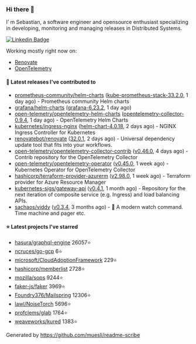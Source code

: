 ### Hi there 👋

I’ m Sebastian, a software engineer and opensource enthusiast specializing in developing, monitoring and managing releases in Distributed Systems.

[![Linkedin Badge](https://img.shields.io/badge/-LinkedIn-blue?style=flat&logo=Linkedin&logoColor=white&link=https://www.linkedin.com/in/sebastian-poxhofer/)](https://www.linkedin.com/in/sebastian-poxhofer/)

Working mostly right now on:
- [Renovate](https://github.com/renovatebot/renovate)
- [OpenTelemetry](https://github.com/open-telemetry)



#### 🚀 Latest releases I've contributed to

- [prometheus-community/helm-charts](https://github.com/prometheus-community/helm-charts) ([kube-prometheus-stack-33.2.0](https://github.com/prometheus-community/helm-charts/releases/tag/kube-prometheus-stack-33.2.0), 1 day ago) - Prometheus community Helm charts
- [grafana/helm-charts](https://github.com/grafana/helm-charts) ([grafana-6.23.2](https://github.com/grafana/helm-charts/releases/tag/grafana-6.23.2), 1 day ago)
- [open-telemetry/opentelemetry-helm-charts](https://github.com/open-telemetry/opentelemetry-helm-charts) ([opentelemetry-collector-0.9.4](https://github.com/open-telemetry/opentelemetry-helm-charts/releases/tag/opentelemetry-collector-0.9.4), 1 day ago) - OpenTelemetry Helm Charts
- [kubernetes/ingress-nginx](https://github.com/kubernetes/ingress-nginx) ([helm-chart-4.0.18](https://github.com/kubernetes/ingress-nginx/releases/tag/helm-chart-4.0.18), 2 days ago) - NGINX Ingress Controller for Kubernetes
- [renovatebot/renovate](https://github.com/renovatebot/renovate) ([32.0.1](https://github.com/renovatebot/renovate/releases/tag/32.0.1), 2 days ago) - Universal dependency update tool that fits into your workflows.
- [open-telemetry/opentelemetry-collector-contrib](https://github.com/open-telemetry/opentelemetry-collector-contrib) ([v0.46.0](https://github.com/open-telemetry/opentelemetry-collector-contrib/releases/tag/v0.46.0), 4 days ago) - Contrib repository for the OpenTelemetry Collector
- [open-telemetry/opentelemetry-operator](https://github.com/open-telemetry/opentelemetry-operator) ([v0.45.0](https://github.com/open-telemetry/opentelemetry-operator/releases/tag/v0.45.0), 1 week ago) - Kubernetes Operator for OpenTelemetry Collector
- [hashicorp/terraform-provider-azurerm](https://github.com/hashicorp/terraform-provider-azurerm) ([v2.98.0](https://github.com/hashicorp/terraform-provider-azurerm/releases/tag/v2.98.0), 1 week ago) - Terraform provider for Azure Resource Manager
- [kubernetes-sigs/gateway-api](https://github.com/kubernetes-sigs/gateway-api) ([v0.4.1](https://github.com/kubernetes-sigs/gateway-api/releases/tag/v0.4.1), 1 month ago) - Repository for the next iteration of composite service (e.g. Ingress) and load balancing APIs.
- [sachaos/viddy](https://github.com/sachaos/viddy) ([v0.3.4](https://github.com/sachaos/viddy/releases/tag/v0.3.4), 3 months ago) - 👀 A modern watch command. Time machine and pager etc.

#### ⭐ Latest projects I've starred

- [hasura/graphql-engine](https://github.com/hasura/graphql-engine}) 26057⭐
- [ncruces/go-gcp](https://github.com/ncruces/go-gcp}) 6⭐
- [microsoft/CloudAdoptionFramework](https://github.com/microsoft/CloudAdoptionFramework}) 229⭐
- [hashicorp/memberlist](https://github.com/hashicorp/memberlist}) 2728⭐
- [mozilla/sops](https://github.com/mozilla/sops}) 9244⭐
- [faker-js/faker](https://github.com/faker-js/faker}) 3969⭐
- [Foundry376/Mailspring](https://github.com/Foundry376/Mailspring}) 12306⭐
- [lawl/NoiseTorch](https://github.com/lawl/NoiseTorch}) 5696⭐
- [profclems/glab](https://github.com/profclems/glab}) 1764⭐
- [weaveworks/kured](https://github.com/weaveworks/kured}) 1383⭐



Generated by https://github.com/muesli/readme-scribe
